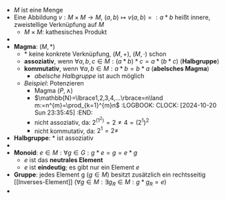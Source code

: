 - $M$ ist eine Menge
- Eine Abbildung $v:M\times M\rightarrow M$, $(a,b)\mapsto v(a,b)=:a\ast b$ heißt innere, zweistellige Verknüpfung auf $M$
	- $M\times M$: kathesisches Produkt
-
- **Magma**: $(M,\ast)$
	- $\ast$ keine konkrete Verknüpfung, $(M,+)$, $(M,\cdot)$ schon
	- **assoziativ**, wenn $\forall a,b,c\in M:(a\ast b)\ast c=a\ast(b\ast c)$ (**Halbgruppe**)
	- **kommutativ**, wenn $\forall a,b\in M:a\ast b=b\ast a$ (**abelsches Magma**)
		- *abelsche Halbgruppe* ist auch möglich
	- *Beispiel*: Potenzieren
		- Magma $(P,\land)$
		- $\mathbb{N}=\lbrace1,2,3,4,...\rbrace=n\land m:=n^{m}=\prod_{k=1}^{m}n$
		  :LOGBOOK:
		  CLOCK: [2024-10-20 Sun 23:35:45]
		  :END:
		- nicht assoziativ, da: $2^{(1^2)}=2\neq4=(2^1)^2$
		- nicht kommutativ, da: $2^1=2\neq$
- **Halbgruppe**: $\ast$ ist assoziativ
-
- **Monoid**: $e\in M:\forall g\in G:g\ast e=g=e\ast g$
	- $e$ ist das **neutrales Element**
	- $e$ ist **eindeutig**; es gibt nur ein Element $e$
- **Gruppe**: jedes Element g ($g\in M$) besitzt zusätzlich ein rechtsseitig [[Inverses-Element]] ($\forall g\in M:\exists g_{R}\in M:g\ast g_{R}=e$)
-